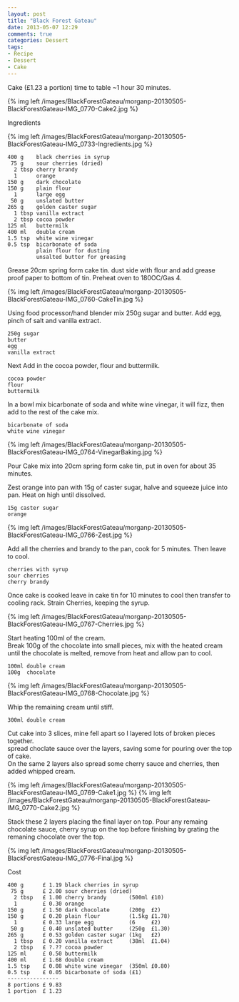 ```yaml
---
layout: post
title: "Black Forest Gateau"
date: 2013-05-07 12:29
comments: true
categories: Dessert
tags: 
- Recipe
- Dessert
- Cake
---
```

Cake (£1.23 a portion) time to table  ~1 hour 30 minutes.

{% img left /images/BlackForestGateau/morganp-20130505-BlackForestGateau-IMG_0770-Cake2.jpg %}

Ingredients

{% img left /images/BlackForestGateau/morganp-20130505-BlackForestGateau-IMG_0733-Ingredients.jpg %}

    400 g    black cherries in syrup
     75 g    sour cherries (dried)
      2 tbsp cherry brandy
      1      orange
    150 g    dark chocolate
    150 g    plain flour
      1      large egg
     50 g    unslated butter
    265 g    golden caster sugar
      1 tbsp vanilla extract
      2 tbsp cocoa powder
    125 ml   buttermilk
    400 ml   double cream
    1.5 tsp  white wine vinegar
    0.5 tsp  bicarbonate of soda
             plain flour for dusting
             unsalted butter for greasing

Grease 20cm spring form cake tin. dust side with flour and add grease proof paper to bottom of tin.
Preheat oven to 180OC/Gas 4.

{% img left /images/BlackForestGateau/morganp-20130505-BlackForestGateau-IMG_0760-CakeTin.jpg %}

Using food processor/hand blender mix 250g sugar and butter. Add egg, pinch of salt and vanilla extract.

    250g sugar
    butter
    egg
    vanilla extract

Next Add in the cocoa powder, flour and buttermilk.

    cocoa powder
    flour
    buttermilk

In a bowl mix bicarbonate of soda and white wine vinegar, it will fizz, then add to the rest of the cake mix.

    bicarbonate of soda
    white wine vinegar

{% img left /images/BlackForestGateau/morganp-20130505-BlackForestGateau-IMG_0764-VinegarBaking.jpg %}

Pour Cake mix into 20cm spring form cake tin, put in oven for about 35 minutes. 

Zest orange into pan with 15g of caster sugar, halve and squeeze juice into pan. Heat on high until dissolved.

    15g caster sugar
    orange

{% img left /images/BlackForestGateau/morganp-20130505-BlackForestGateau-IMG_0766-Zest.jpg %}

Add all the cherries and brandy to the pan, cook for 5 minutes. Then leave to cool.

    cherries with syrup
    sour cherries
    cherry brandy

Once cake is cooked leave in cake tin for 10 minutes to cool then transfer to cooling rack. Strain Cherries, keeping the syrup.

{% img left /images/BlackForestGateau/morganp-20130505-BlackForestGateau-IMG_0767-Cherries.jpg %}

Start heating 100ml of the cream.  
Break 100g of the chocolate into small pieces, mix with the heated cream until the chocolate is melted, remove from heat and allow pan to cool.

    100ml double cream
    100g  chocolate

{% img left /images/BlackForestGateau/morganp-20130505-BlackForestGateau-IMG_0768-Chocolate.jpg %}

Whip the remaining cream until stiff.

    300ml double cream

Cut cake into 3 slices, mine fell apart so I layered lots of broken pieces together.   
spread choclate sauce over the layers, saving some for pouring over the top of cake.  
On the same 2 layers also spread some cherry sauce and cherries, then added whipped cream.

{% img left /images/BlackForestGateau/morganp-20130505-BlackForestGateau-IMG_0769-Cake1.jpg %}
{% img left /images/BlackForestGateau/morganp-20130505-BlackForestGateau-IMG_0770-Cake2.jpg %}

Stack these 2 layers placing the final layer on top. Pour any remaing chocolate sauce, cherry syrup on the top before finishing by grating the remaning chocolate over the top.


{% img left /images/BlackForestGateau/morganp-20130505-BlackForestGateau-IMG_0776-Final.jpg %}

Cost

    400 g      £ 1.19 black cherries in syrup 
     75 g      £ 2.00 sour cherries (dried)
      2 tbsp   £ 1.00 cherry brandy       (500ml £10)
      1        £ 0.30 orange
    150 g      £ 1.50 dark chocolate      (200g  £2)
    150 g      £ 0.20 plain flour         (1.5kg £1.78)
      1        £ 0.33 large egg           (6     £2)
     50 g      £ 0.40 unslated butter     (250g  £1.30)
    265 g      £ 0.53 golden caster sugar (1kg   £2)
      1 tbsp   £ 0.20 vanilla extract     (38ml  £1.04)
      2 tbsp   £ ?.?? cocoa powder
    125 ml     £ 0.50 buttermilk
    400 ml     £ 1.68 double cream
    1.5 tsp    £ 0.08 white wine vinegar  (350ml £0.80)
    0.5 tsp    £ 0.05 bicarbonate of soda (£1)
    ----------------
    8 portions £ 9.83
    1 portion  £ 1.23

